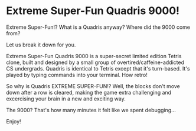 # Extreme Super-Fun Quadris 9000!

Extreme Super-Fun!?
What is a Quadris anyway?
Where did the 9000 come from?

Let us break it down for you.

Extreme Super-Fun Quadris 9000 is a super-secret limited edition Tetris clone, 
built and designed by a small group of overtired/caffeine-addicted CS undergrads.
Quadris is identical to Tetris except that it's turn-based. It's played by typing 
commands into your terminal. How retro!

So why is Quadris EXTREME SUPER-FUN!? Well, the blocks don't move down after a row 
is cleared, making the game extra challenging and excercising your brain in a new 
and exciting way.

The 9000? That's how many minutes it felt like we spent debugging... 

Enjoy!
